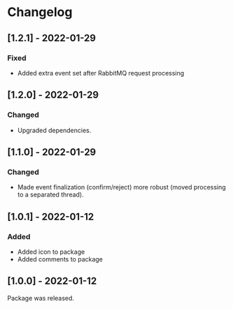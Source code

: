 # Changelog

## [1.2.1] - 2022-01-29

### Fixed

- Added extra event set after RabbitMQ request processing

## [1.2.0] - 2022-01-29

### Changed

- Upgraded dependencies.

## [1.1.0] - 2022-01-29

### Changed

- Made event finalization (confirm/reject) more robust (moved processing to a separated thread).

## [1.0.1] - 2022-01-12

### Added

- Added icon to package
- Added comments to package

## [1.0.0] - 2022-01-12

Package was released.
